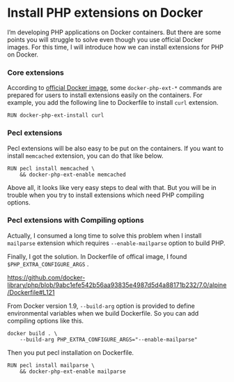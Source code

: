 # Install PHP extensions on Docker

I’m developing PHP applications on Docker containers. But there are some points you will struggle to solve even though you use official Docker images. For this time, I will introduce how we can install extensions for PHP on Docker.

### Core extensions

According to [official Docker image](https://hub.docker.com/_/php/), some `docker-php-ext-*` commands are prepared for users to install extensions easily on the containers. For example, you add the following line to Dockerfile to install `curl` extension.

```
RUN docker-php-ext-install curl
```

### Pecl extensions

Pecl extensions will be also easy to be put on the containers. If you want to install `memcached` extension, you can do that like below.

```
RUN pecl install memcached \
    && docker-php-ext-enable memcached
```

Above all, it looks like very easy steps to deal with that. But you will be in trouble when you try to install extensions which need PHP compiling options.

### Pecl extensions with Compiling options

Actually, I consumed a long time to solve this problem when I install `mailparse` extension which requires `--enable-mailparse` option to build PHP.

Finally, I got the solution. In Dockerfile of offical image, I found `$PHP_EXTRA_CONFIGURE_ARGS` .

https://github.com/docker-library/php/blob/9abc1efe542b56aa93835e4987d5d4a88171b232/7.0/alpine/Dockerfile#L121

From Docker version 1.9, `--build-arg` option is provided to define environmental variables when we build Dockerfile. So you can add compiling options like this.

```
docker build . \
    --build-arg PHP_EXTRA_CONFIGURE_ARGS="--enable-mailparse"
```

Then you put pecl installation on Dockerfile.

```
RUN pecl install mailparse \
    && docker-php-ext-enable mailparse
```